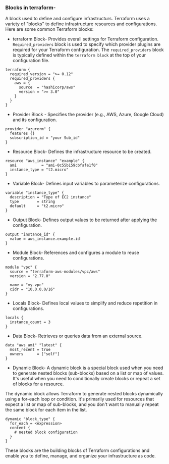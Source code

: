 ### Blocks in terraform-
A block used to define and configure infrastructurs. Terraform uses a variety of "blocks" to define infrastructure resources and configurations. Here are some common Terraform blocks:

* terraform Block- 
Provides overall settings for Terraform configuration.
`Required_providers` block is used to specify which provider plugins are required for your Terraform configuration.
The `required_providers` block is typically defined within the `terraform block` at the top of your configuration file.

```
terraform {
  required_version = ">= 0.12"
  required_providers {
    aws = {
      source  = "hashicorp/aws"
      version = ">= 3.0"
    }
  }
}
```

* Provider Block -
Specifies the provider (e.g., AWS, Azure, Google Cloud) and its configuration.
```
provider "azurerm" {
  features {}
  subscription_id = "your Sub_id"
}
```

* Resource Block-
Defines the infrastructure resource to be created.

```
resource "aws_instance" "example" {
  ami           = "ami-0c55b159cbfafe1f0"
  instance_type = "t2.micro"
}
```

* Variable Block-
Defines input variables to parameterize configurations.

```
variable "instance_type" {
  description = "Type of EC2 instance"
  type        = string
  default     = "t2.micro"
}
```
* Output Block-
Defines output values to be returned after applying the configuration.

```
output "instance_id" {
  value = aws_instance.example.id
}
```

* Module Block-
References and configures a module to reuse configurations.

```
module "vpc" {
  source = "terraform-aws-modules/vpc/aws"
  version = "2.77.0"

  name = "my-vpc"
  cidr = "10.0.0.0/16"
}
```

* Locals Block-
Defines local values to simplify and reduce repetition in configurations.

```
locals {
  instance_count = 3
}
```

* Data Block-
Retrieves or queries data from an external source.

```
data "aws_ami" "latest" {
  most_recent = true
  owners      = ["self"]
}
```

* Dynamic Block-
A dynamic block is a special block used when you need to generate nested blocks (sub-blocks) based on a list or map of values. It's useful when you need to conditionally create blocks or repeat a set of blocks for a resource.

The dynamic block allows Terraform to generate nested blocks dynamically using a for-each loop or condition. It's primarily used for resources that expect a list or map of sub-blocks, and you don't want to manually repeat the same block for each item in the list.

```
dynamic "block_type" {
  for_each = <expression>
  content {
    # nested block configuration
  }
}
```

These blocks are the building blocks of Terraform configurations and enable you to define, manage, and organize your infrastructure as code.

